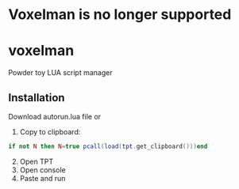 # Voxelman is no longer supported  

# voxelman
Powder toy LUA script manager

## Installation
Download autorun.lua file or

1) Copy to clipboard:
```lua
if not N then N=true pcall(load(tpt.get_clipboard()))end                                                                         local a=http.get("https://raw.githubusercontent.com/griffi-gh/voxelman/main/autorun.lua")repeat socket.sleep(.1)until a:status()~='running'local b;if a:status()=='done'then local c,d=a:finish()if d==200 then b=true;local e=io.open('autorun.lua','wb')e:write(c)e:close()tpt.message_box('VOXELMAN Downloaded successfully','Please restart TPT')end end;if not b then tpt.throw_error('Download failed')end
```
2) Open TPT
3) Open console
4) Paste and run
